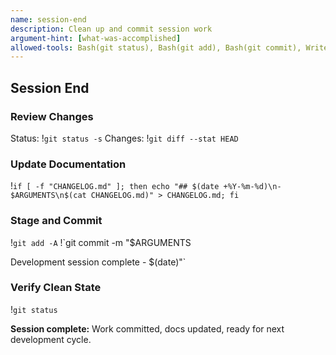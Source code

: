 ```yaml
---
name: session-end
description: Clean up and commit session work
argument-hint: [what-was-accomplished]
allowed-tools: Bash(git status), Bash(git add), Bash(git commit), Write, Edit
---
```


## Session End

### Review Changes
Status: !`git status -s`
Changes: !`git diff --stat HEAD`

### Update Documentation
!`if [ -f "CHANGELOG.md" ]; then echo "## $(date +%Y-%m-%d)\n- $ARGUMENTS\n$(cat CHANGELOG.md)" > CHANGELOG.md; fi`

### Stage and Commit
!`git add -A`
!`git commit -m "$ARGUMENTS

Development session complete - $(date)"`

### Verify Clean State
!`git status`

**Session complete:** Work committed, docs updated, ready for next development cycle.